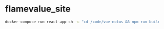 # flamevalue_site

```sh
docker-compose run react-app sh -c "cd /code/vue-notus && npm run build" && git add . && git commit -m "push" && git push
```


